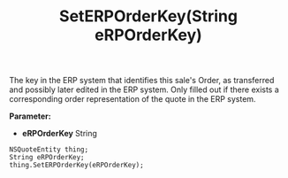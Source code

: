 ﻿---
uid: crmscript_ref_NSQuoteEntity_SetERPOrderKey
title: SetERPOrderKey(String eRPOrderKey)
intellisense: NSQuoteEntity.SetERPOrderKey
keywords: NSQuoteEntity, GetERPOrderKey
so.topic: reference
---

The key in the ERP system that identifies this sale's Order, as transferred and possibly later edited in the ERP system.  Only filled out if there exists a corresponding order representation of the quote in the ERP system.

**Parameter:** 
 - **eRPOrderKey** String

```crmscript
NSQuoteEntity thing;
String eRPOrderKey;
thing.SetERPOrderKey(eRPOrderKey);
```

